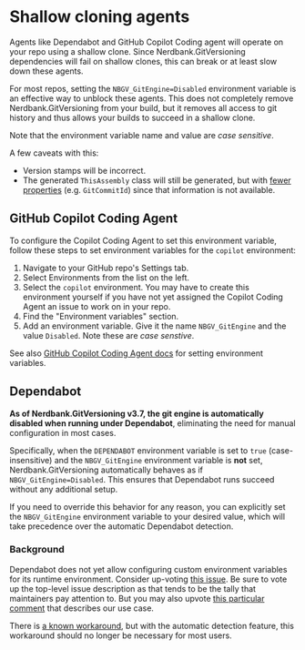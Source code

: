 # Shallow cloning agents

Agents like Dependabot and GitHub Copilot Coding agent will operate on your repo using a shallow clone.
Since Nerdbank.GitVersioning dependencies will fail on shallow clones, this can break or at least slow down these agents.

For most repos, setting the `NBGV_GitEngine=Disabled` environment variable is an effective way to unblock these agents.
This does not completely remove Nerdbank.GitVersioning from your build, but it removes all access to git history and thus allows your builds to succeed in a shallow clone.

Note that the environment variable name and value are _case sensitive_.

A few caveats with this:

* Version stamps will be incorrect.
* The generated `ThisAssembly` class will still be generated, but with [fewer properties](https://github.com/dotnet/Nerdbank.GitVersioning/issues/1192) (e.g. `GitCommitId`) since that information is not available.

## GitHub Copilot Coding Agent

To configure the Copilot Coding Agent to set this environment variable, follow these steps to set environment variables for the `copilot` environment:

1. Navigate to your GitHub repo's Settings tab.
1. Select Environments from the list on the left.
1. Select the `copilot` environment. You may have to create this environment yourself if you have not yet assigned the Copilot Coding Agent an issue to work on in your repo.
1. Find the "Environment variables" section.
1. Add an environment variable. Give it the name `NBGV_GitEngine` and the value `Disabled`. Note these are _case senstive_.

See also [GitHub Copilot Coding Agent docs](https://docs.github.com/en/copilot/how-tos/use-copilot-agents/coding-agent/customize-the-agent-environment#setting-environment-variables-in-copilots-environment) for setting environment variables.

## Dependabot

**As of Nerdbank.GitVersioning v3.7, the git engine is automatically disabled when running under Dependabot**, eliminating the need for manual configuration in most cases.

Specifically, when the `DEPENDABOT` environment variable is set to `true` (case-insensitive) and the `NBGV_GitEngine` environment variable is **not** set, Nerdbank.GitVersioning automatically behaves as if `NBGV_GitEngine=Disabled`. This ensures that Dependabot runs succeed without any additional setup.

If you need to override this behavior for any reason, you can explicitly set the `NBGV_GitEngine` environment variable to your desired value, which will take precedence over the automatic Dependabot detection.

### Background

Dependabot does not yet allow configuring custom environment variables for its runtime environment.
Consider up-voting [this issue](https://github.com/dependabot/dependabot-core/issues/4660).
Be sure to vote up the top-level issue description as that tends to be the tally that maintainers pay attention to.
But you may also upvote [this particular comment](https://github.com/dependabot/dependabot-core/issues/4660#issuecomment-3170935213) that describes our use case.

There is [a known workaround](https://github.com/dependabot/dependabot-core/issues/4660#issuecomment-3399907801), but with the automatic detection feature, this workaround should no longer be necessary for most users.
